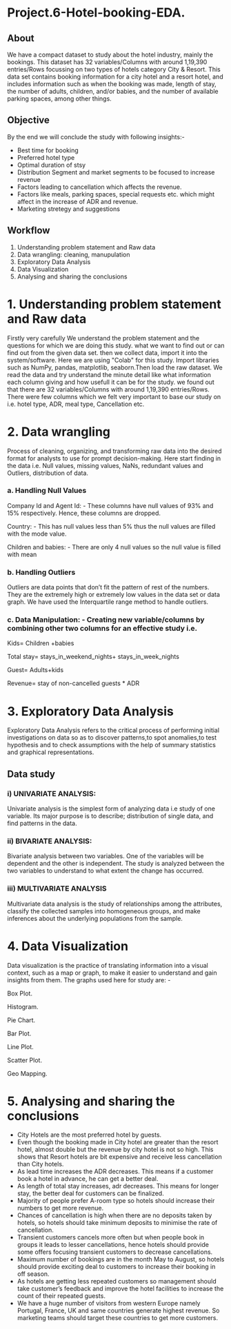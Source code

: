 # Project.6-Hotel-booking-EDA.

## About

We have a compact dataset to study about the hotel industry, mainly the bookings. This dataset has 32 variables/Columns with around 1,19,390 entries/Rows focussing on two types of hotels category City & Resort. This data set contains booking information for a city hotel and a resort hotel, and includes information such as when the booking was made, length of stay, the number of adults, children, and/or babies, and the number of available parking spaces, among other things. 

## Objective

By the end we will conclude the study with following insights:-
* Best time for booking
* Preferred hotel type
* Optimal duration of stsy
* Distribution Segment and market segments to be focused to increase revenue
* Factors leading to cancellation which affects the revenue.
* Factors like meals, parking spaces, special requests etc. which might affect in the increase of ADR and revenue.
* Marketing stretegy and suggestions

## Workflow

1. Understanding problem statement and Raw data 
2. Data wrangling: cleaning, manupulation
3. Exploratory Data Analysis
4. Data Visualization
5. Analysing and sharing the conclusions


# 1. Understanding problem statement and Raw data

Firstly very carefully We understand the problem statement and the questions for which we are doing this study. what we want to find out or can find out from the given data set. then we collect data, import it into the system/software. Here we are using "Colab" for this study. Import libraries such as NumPy, pandas, matplotlib, seaborn.Then load the raw dataset. We read the data and try understand the minute detail like what information each column giving and how usefull it can be for the study. we found out that there are 32 variables/Columns with around 1,19,390 entries/Rows. There were few columns which we felt very important to base our study on i.e. hotel type, ADR, meal type, Cancellation etc. 

# 2. Data wrangling

Process of cleaning, organizing, and transforming raw data into the desired format for analysts to use for prompt decision-making.
Here start finding in the data i.e. Null values, missing values, NaNs, redundant values and Outliers, distribution of data.

###  a. Handling Null Values
Company Id and Agent Id: - These columns have null values of 93% and 15% respectively. Hence, these columns are dropped.

Country: - This has null values less than 5% thus the null values are filled with the mode value.

Children and babies: - There are only 4 null values so the null value is filled with mean
 
###  b. Handling Outliers
Outliers are data points that don’t fit the pattern of rest of the numbers. They are the extremely high or extremely low values in the data set or data graph. 
We have used the Interquartile range method to handle outliers. 

###  c. Data Manipulation: - Creating new variable/columns by combining other two columns for an effective study i.e.
Kids= Children +babies

Total stay= stays_in_weekend_nights+ stays_in_week_nights

Guest= Adults+kids

Revenue= stay of non-cancelled guests * ADR

 
# 3. Exploratory Data Analysis

Exploratory Data Analysis refers to the critical process of performing initial investigations on data so as to discover patterns,to spot anomalies,to test hypothesis and to check assumptions with the help of summary statistics and graphical representations.

## Data study

### i) UNIVARIATE ANALYSIS: 
Univariate analysis is the simplest form of analyzing data i.e study of one variable. Its major purpose is to describe; distribution of single data, and find patterns in the data.

### ii) BIVARIATE ANALYSIS:
Bivariate analysis between two variables. One of the variables will be dependent and the other is independent. The study is analyzed between the two variables to understand to what extent the change has occurred.

### iii) MULTIVARIATE ANALYSIS
Multivariate data analysis is the study of relationships among the attributes, classify the collected samples into homogeneous groups, and make inferences about the underlying populations from the sample.


# 4. Data Visualization

Data visualization is the practice of translating information into a visual context, such as a map or graph, to make it easier to understand and gain insights from them. 
The graphs used here for study are: -

Box Plot.

Histogram.

Pie Chart.

Bar Plot.

Line Plot.

Scatter Plot.

Geo Mapping.


# 5. Analysing and sharing the conclusions

* City Hotels are the most preferred hotel by guests. 
* Even though the booking made in City hotel are greater than the resort hotel, almost double but the revenue by city hotel is not so high. This shows that Resort hotels are bit expensive and receive less cancellation than City hotels.
* As lead time increases the ADR decreases. This means if a customer  book a hotel in advance, he can get a better deal.
* As length of total stay increases, adr decreases. This means for longer stay, the better deal for customers can be finalized.
* Majority of people prefer A-room type so hotels should increase their numbers to get more revenue.
* Chances of cancellation is high when there are no deposits taken by hotels, so hotels should take minimum deposits to minimise the rate of cancellation.
* Transient customers cancels more often but when people book in groups it leads to lesser cancellations, hence hotels should provide some offers focusing transient customers to decrease cancellations.
* Maximum number of bookings are in the month May to August, so hotels should provide exciting deal to customers to increase their booking in off season. 
* As hotels are getting less repeated customers so management should take customer’s feedback and improve the hotel facilities to increase the count of their repeated guests.
* We have a huge number of visitors from  western Europe namely Portugal, France, UK and same countries generate highest revenue. So marketing teams should target these countries to get more customers.

